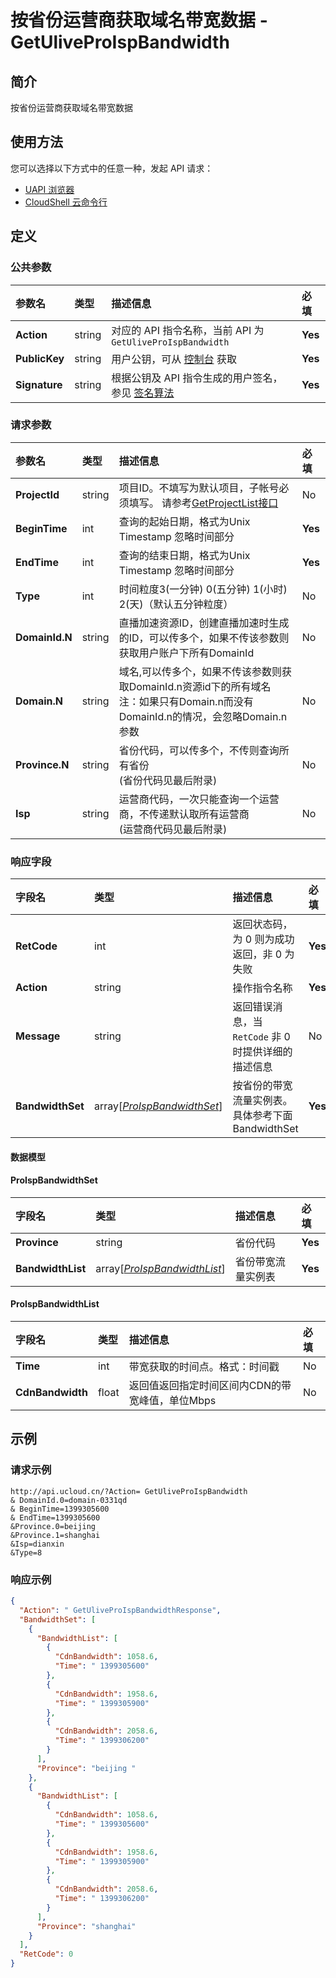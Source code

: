 # 按省份运营商获取域名带宽数据 - GetUliveProIspBandwidth

## 简介

按省份运营商获取域名带宽数据






## 使用方法

您可以选择以下方式中的任意一种，发起 API 请求：
- [UAPI 浏览器](https://console.ucloud.cn/uapi/detail?id=GetUliveProIspBandwidth)
- [CloudShell 云命令行](https://shell.ucloud.cn/)


## 定义

### 公共参数

| 参数名 | 类型 | 描述信息 | 必填 |
|:---|:---|:---|:---|
| **Action**     | string  | 对应的 API 指令名称，当前 API 为 `GetUliveProIspBandwidth`                        | **Yes** |
| **PublicKey**  | string  | 用户公钥，可从 [控制台](https://console.ucloud.cn/uapi/apikey) 获取                                             | **Yes** |
| **Signature**  | string  | 根据公钥及 API 指令生成的用户签名，参见 [签名算法](api/summary/signature.md)  | **Yes** |

### 请求参数

| 参数名 | 类型 | 描述信息 | 必填 |
|:---|:---|:---|:---|
| **ProjectId** | string | 项目ID。不填写为默认项目，子帐号必须填写。 请参考[GetProjectList接口](https://docs.ucloud.cn/api/summary/get_project_list) |No|
| **BeginTime** | int | 查询的起始日期，格式为Unix Timestamp  忽略时间部分 |**Yes**|
| **EndTime** | int | 查询的结束日期，格式为Unix Timestamp  忽略时间部分 |**Yes**|
| **Type** | int | 时间粒度3(一分钟) 0(五分钟) 1(小时) 2(天)（默认五分钟粒度） |No|
| **DomainId.N** | string | 直播加速资源ID，创建直播加速时生成的ID，可以传多个，如果不传该参数则获取用户账户下所有DomainId |No|
| **Domain.N** | string | 域名,可以传多个，如果不传该参数则获取DomainId.n资源id下的所有域名<br />注：如果只有Domain.n而没有DomainId.n的情况，会忽略Domain.n参数 |No|
| **Province.N** | string | 省份代码，可以传多个，不传则查询所有省份<br />(省份代码见最后附录) |No|
| **Isp** | string | 运营商代码，一次只能查询一个运营商，不传递默认取所有运营商<br />(运营商代码见最后附录) |No|

### 响应字段

| 字段名 | 类型 | 描述信息 | 必填 |
|:---|:---|:---|:---|
| **RetCode** | int | 返回状态码，为 0 则为成功返回，非 0 为失败 |**Yes**|
| **Action** | string | 操作指令名称 |**Yes**|
| **Message** | string | 返回错误消息，当 `RetCode` 非 0 时提供详细的描述信息 |No|
| **BandwidthSet** | array[[*ProIspBandwidthSet*](#ProIspBandwidthSet)] | 按省份的带宽流量实例表。具体参考下面BandwidthSet |**Yes**|

#### 数据模型


#### ProIspBandwidthSet

| 字段名 | 类型 | 描述信息 | 必填 |
|:---|:---|:---|:---|
| **Province** | string | 省份代码 |**Yes**|
| **BandwidthList** | array[[*ProIspBandwidthList*](#ProIspBandwidthList)] | 省份带宽流量实例表 |**Yes**|

#### ProIspBandwidthList

| 字段名 | 类型 | 描述信息 | 必填 |
|:---|:---|:---|:---|
| **Time** | int | 带宽获取的时间点。格式：时间戳 |No|
| **CdnBandwidth** | float | 返回值返回指定时间区间内CDN的带宽峰值，单位Mbps |No|

## 示例

### 请求示例
    
```
http://api.ucloud.cn/?Action= GetUliveProIspBandwidth
& DomainId.0=domain-0331qd
& BeginTime=1399305600
& EndTime=1399305600
&Province.0=beijing
&Province.1=shanghai
&Isp=dianxin
&Type=8
```

### 响应示例
    
```json
{
  "Action": " GetUliveProIspBandwidthResponse",
  "BandwidthSet": [
    {
      "BandwidthList": [
        {
          "CdnBandwidth": 1058.6,
          "Time": " 1399305600"
        },
        {
          "CdnBandwidth": 1958.6,
          "Time": " 1399305900"
        },
        {
          "CdnBandwidth": 2058.6,
          "Time": " 1399306200"
        }
      ],
      "Province": "beijing "
    },
    {
      "BandwidthList": [
        {
          "CdnBandwidth": 1058.6,
          "Time": " 1399305600"
        },
        {
          "CdnBandwidth": 1958.6,
          "Time": " 1399305900"
        },
        {
          "CdnBandwidth": 2058.6,
          "Time": " 1399306200"
        }
      ],
      "Province": "shanghai"
    }
  ],
  "RetCode": 0
}
```





